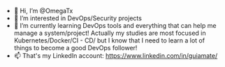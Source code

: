 - 👋 Hi, I’m @OmegaTx
- 👀 I’m interested in DevOps/Security projects
- 🌱 I’m currently learning DevOps tools and everything that can help me manage a system/project! Actually my studies are most focused in 
Kubernetes/Docker/CI - CD/ but I know that I need to learn a lot of things to become a good DevOps follower!
- 📫 That's my LinkedIn account: https://www.linkedin.com/in/guiamate/

<!---
OmegaTx/OmegaTx is a ✨ special ✨ repository because its `README.md` (this file) appears on your GitHub profile.
You can click the Preview link to take a look at your changes.
--->

